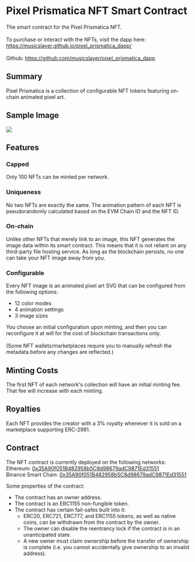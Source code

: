# Pixel Prismatica NFT Smart Contract
The smart contract for the Pixel Prismatica NFT.<br/><br/>
To purchase or interact with the NFTs, visit the dapp here:<br/>
https://musicslayer.github.io/pixel_prismatica_dapp/<br/><br/>
Github: https://github.com/musicslayer/pixel_prismatica_dapp
## Summary
Pixel Prismatica is a collection of configurable NFT tokens featuring on-chain animated pixel art.

## Sample Image
![](sample.svg)

## Features
### Capped
Only 100 NFTs can be minted per network.

### Uniqueness
No two NFTs are exactly the same. The animation pattern of each NFT is pseudorandomly calculated based on the EVM Chain ID and the NFT ID.

### On-chain
Unlike other NFTs that merely link to an image, this NFT generates the image data within its smart contract. This means that it is not reliant on any third-party file hosting service. As long as the blockchain persists, no one can take your NFT image away from you.

### Configurable
Every NFT image is an animated pixel art SVG that can be configured from the following options:
- 12 color modes
- 4 animation settings
- 3 image sizes

You choose an initial configuration upon minting, and then you can reconfigure it at will for the cost of blockchain transactions only.<br/><br/>
(Some NFT wallets/marketplaces require you to manually refresh the metadata before any changes are reflected.)

## Minting Costs
The first NFT of each network's collection will have an initial minting fee. That fee will increase with each minting.

## Royalties
Each NFT provides the creator with a 3% royalty whenever it is sold on a marketplace supporting ERC-2981.

## Contract
The NFT contract is currently deployed on the following networks:<br/>
Ethereum: [0x35A90f051B482958b5C8d98679adC9871Ed31551](https://etherscan.io/address/0x35A90f051B482958b5C8d98679adC9871Ed31551)<br/>
Binance Smart Chain: [0x35A90f051B482958b5C8d98679adC9871Ed31551](https://bscscan.com/address/0x35A90f051B482958b5C8d98679adC9871Ed31551)

Some properties of the contract:
- The contract has an owner address.
- The contract is an ERC1155 non-fungible token.
- The contract has certain fail-safes built into it:
  - ERC20, ERC721, ERC777, and ERC1155 tokens, as well as native coins, can be withdrawn from the contract by the owner.
  - The owner can disable the reentrancy lock if the contract is in an unanticipated state.
  - A new owner must claim ownership before the transfer of ownership is complete (i.e. you cannot accidentally give ownership to an invalid address).
